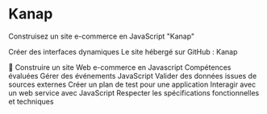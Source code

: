 # Kanap
Construisez un site e-commerce en JavaScript "Kanap"


Créer des interfaces dynamiques
Le site hébergé sur GitHub : Kanap

🔨 Construire un site Web e-commerce en Javascript
Compétences évaluées
Gérer des événements JavaScript
Valider des données issues de sources externes
Créer un plan de test pour une application
Interagir avec un web service avec JavaScript
Respecter les spécifications fonctionnelles et techniques
